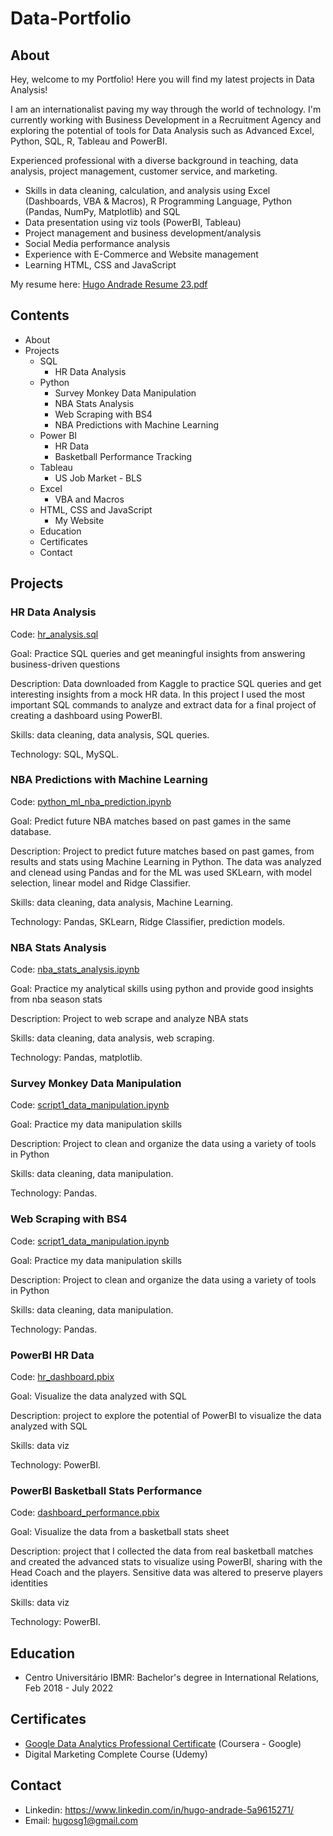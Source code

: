 # Data-Portfolio

## About
Hey, welcome to my Portfolio! Here you will find my latest projects in Data Analysis!

I am an internationalist paving my way through the world of technology. I'm currently working with Business Development in a Recruitment Agency and exploring the potential of tools for Data Analysis such as Advanced Excel, Python, SQL, R, Tableau and PowerBI.

Experienced professional with a diverse background in teaching, data analysis, project management, customer service, and marketing.
  - Skills in data cleaning, calculation, and analysis using Excel (Dashboards, VBA & Macros), R Programming Language, Python (Pandas, NumPy, Matplotlib) and SQL
  - Data presentation using viz tools (PowerBI, Tableau)
  - Project management and business development/analysis 
  - Social Media performance analysis
  - Experience with E-Commerce and Website management 
  - Learning HTML, CSS and JavaScript

My resume here: [Hugo Andrade Resume 23.pdf](https://github.com/hgt154/Data-Portfolio/files/13300806/Hugo.Andrade.Resume.23.pdf)

## Contents
* About
* Projects
  * SQL
    * HR Data Analysis 
  * Python
    * Survey Monkey Data Manipulation
    * NBA Stats Analysis
    * Web Scraping with BS4
    * NBA Predictions with Machine Learning 
  * Power BI
    * HR Data
    * Basketball Performance Tracking
  * Tableau
    * US Job Market - BLS
  * Excel
    * VBA and Macros
  * HTML, CSS and JavaScript
    * My Website
  * Education
  * Certificates
  * Contact

## Projects

### HR Data Analysis
Code: [hr_analysis.sql](https://github.com/hgt154/sql_hr_analysis)

Goal: Practice SQL queries and get meaningful insights from answering business-driven questions

Description: Data downloaded from Kaggle to practice SQL queries and get interesting insights from a mock HR data. In this project I used the most important SQL commands to analyze and extract data for a final project of creating a dashboard using PowerBI.

Skills: data cleaning, data analysis, SQL queries.

Technology: SQL, MySQL.

### NBA Predictions with Machine Learning
Code: [python_ml_nba_prediction.ipynb](https://github.com/hgt154/python_MachineLearning)

Goal: Predict future NBA matches based on past games in the same database.

Description: Project to predict future matches based on past games, from results and stats using Machine Learning in Python. The data was analyzed and clenead using Pandas and for the ML was used SKLearn, with model selection, linear model and Ridge Classifier.

Skills: data cleaning, data analysis, Machine Learning.

Technology: Pandas, SKLearn, Ridge Classifier, prediction models.

### NBA Stats Analysis
Code: [nba_stats_analysis.ipynb](https://github.com/hgt154/python_nba_analysis)

Goal: Practice my analytical skills using python and provide good insights from nba season stats

Description: Project to web scrape and analyze NBA stats

Skills: data cleaning, data analysis, web scraping.

Technology: Pandas, matplotlib.

### Survey Monkey Data Manipulation
Code: [script1_data_manipulation.ipynb](https://github.com/hgt154/python_SurveyMonkey)

Goal: Practice my data manipulation skills 

Description: Project to clean and organize the data using a variety of tools in Python

Skills: data cleaning, data manipulation.

Technology: Pandas.

### Web Scraping with BS4
Code: [script1_data_manipulation.ipynb](https://github.com/hgt154/python_SurveyMonkey)

Goal: Practice my data manipulation skills 

Description: Project to clean and organize the data using a variety of tools in Python

Skills: data cleaning, data manipulation.

Technology: Pandas.

### PowerBI HR Data
Code: [hr_dashboard.pbix](https://github.com/hgt154/power_bi)

Goal: Visualize the data analyzed with SQL 

Description: project to explore the potential of PowerBI to visualize the data analyzed with SQL

Skills: data viz

Technology: PowerBI.

### PowerBI Basketball Stats Performance
Code: [dashboard_performance.pbix](https://github.com/hgt154/power_bi)

Goal: Visualize the data from a basketball stats sheet

Description: project that I collected the data from real basketball matches and created the advanced stats to visualize using PowerBI, sharing with the Head Coach and the players. Sensitive data was altered to preserve players identities

Skills: data viz

Technology: PowerBI.

## Education
* Centro Universitário IBMR: Bachelor's degree in International Relations, Feb 2018 - July 2022

## Certificates
* [Google Data Analytics Professional Certificate](https://www.coursera.org/account/accomplishments/professional-cert/NUGRZHNU259G ) (Coursera - Google)
* Digital Marketing Complete Course (Udemy)

## Contact
* Linkedin: https://www.linkedin.com/in/hugo-andrade-5a9615271/
* Email: hugosg1@gmail.com

